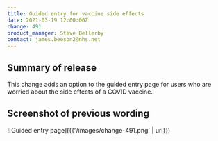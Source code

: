 ```yaml
---
title: Guided entry for vaccine side effects
date: 2021-03-19 12:00:00Z
change: 491
product_manager: Steve Bellerby
contact: james.beeson2@nhs.net
---
```


## Summary of release

This change adds an option to the guided entry page for users who are worried about the side effects of a COVID vaccine.

## Screenshot of previous wording

![Guided entry page]({{'/images/change-491.png' | url}})

